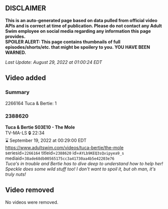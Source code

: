 ## DISCLAIMER
**This is an auto-generated page based on data pulled from official video APIs and is correct at time of publication. Please do not contact any Adult Swim employee on social media regarding any information this page provides.**  
**SPOILER ALERT: This page contains thumbnails of full episodes/shorts/etc. that might be spoilery to you. YOU HAVE BEEN WARNED.**  

_Last Update: August 29, 2022 at 01:00:24 EDT_
## Video added
### Summary
2266164 Tuca & Bertie: 1  
### 2388620
**Tuca & Bertie S03E10 - The Mole**  
TV-MA-LS 🔒 22:34  
⌛ September 19, 2022 at 00:29:00 EDT  
https://www.adultswim.com/videos/tuca-bertie/the-mole  
seriesid=`2266164` titleid=`2388620` id=`AYLb9KEQ3sQvipyea9_s` mediaid=`38ade68db00565175cc3a41730aa4b5e42203e76`  
_Tuca's in trouble and Bertie has to dive deep to understand how to help her! Speckle does some wild stuff too! I don't want to spoil it, but oh man, it's truly nuts!_  
## Video removed
No videos were removed.  
